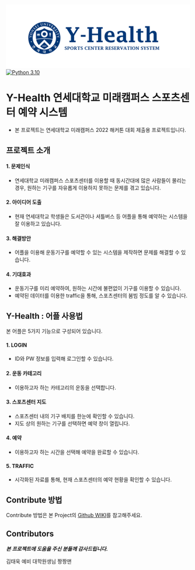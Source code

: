![3](https://github.com/coyadon/GYM_reservation/blob/main/Y-Health.png)
[![Python 3.10](https://img.shields.io/badge/python-3.10-blue.svg)](https://www.python.org/downloads/release/python-3812/)
# Y-Health 연세대학교 미래캠퍼스 스포츠센터 예약 시스템
- 본 프로젝트는 연세대학교 미래캠퍼스 2022 해커톤 대회 제출용 프로젝트입니다.

프로젝트 소개
-----------------------

 #### 1. 문제인식
 * 연세대학교 미래캠퍼스 스포츠센터를 이용할 때 동시간대에 많은 사람들이 몰리는 경우, 원하는 기구를 자유롭게 이용하지 못하는 문제를 겪고 있습니다.

 #### 2. 아이디어 도출
 * 현재 연세대학교 학생들은 도서관이나 셔틀버스 등 어플을 통해 예약하는 시스템을 잘 이용하고 있습니다.

  #### 3. 해결방안
 * 어플을 이용해 운동기구를 예약할 수 있는 시스템을 제작하면 문제를 해결할 수 있습니다.
 
  #### 4. 기대효과
 * 운동기구를 미리 예약하여, 원하는 시간에 불편없이 기구를 이용할 수 있습니다.
 * 예약된 데이터를 이용한 traffic을 통해, 스포츠센터의 붐빔 정도를 알 수 있습니다.

Y-Health : 어플 사용법
-----------------------

본 어플은 5가지 기능으로 구성되어 있습니다.
   

#### 1. LOGIN
   * ID와 PW 정보를 입력해 로그인할 수 있습니다.

#### 2. 운동 카테고리
   * 이용하고자 하는 카테고리의 운동을 선택합니다.

#### 3. 스포츠센터 지도
   * 스포츠센터 내의 기구 배치를 한눈에 확인할 수 있습니다.
   * 지도 상의 원하는 기구를 선택하면 예약 창이 열립니다.

#### 4. 예약
   * 이용하고자 하는 시간을 선택해 예약을 완료할 수 있습니다.

#### 5. TRAFFIC
   * 시각화된 자료를 통해, 현재 스포츠센터의 예약 현황을 확인할 수 있습니다.
   


Contribute 방법
----------------------
Contribute 방법은 본 Project의 [Github WIKI](https://github.com/coyadon/GYM_reservation/wiki)를 참고해주세요.

Contributors
----------------------
***본 프로젝트에 도움을 주신 분들께 감사드립니다.***

김태욱 예비 대학원생님 짱짱맨

